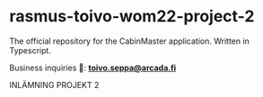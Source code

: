 # rasmus-toivo-wom22-project-2

The official repository for the CabinMaster application. Written in Typescript. 

Business inquiries 💌: <b>toivo.seppa@arcada.fi</b>

INLÄMNING PROJEKT 2
